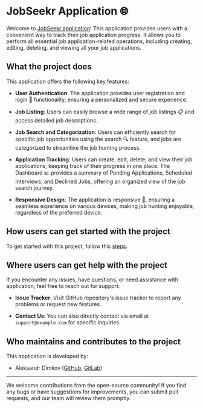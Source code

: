 # JobSeekr Application 🌐

Welcome to [JobSeekr application](https://diegokitty-jobseekr.netlify.app/)! This application provides users with a convenient way to track their job application progress. It allows you to perform all essential job application-related operations, including creating, editing, deleting, and viewing all your job applications. 


## What the project does

This application offers the following key features:

- **User Authentication**: The application provides user registration and login 🔐 functionality, ensuring a personalized and secure experience.

- **Job Listing**: Users can easily browse a wide range of job listings 📋 and access detailed job descriptions.

- **Job Search and Categorization**: Users can efficiently search for specific job opportunities using the search 🔍 feature, and jobs are categorized to streamline the job hunting process.

- **Application Tracking**: Users can create, edit, delete, and view their job applications, keeping track of their progress in one place. The Dashboard 📊 provides a summary of Pending Applications, Scheduled Interviews, and Declined Jobs, offering an organized view of the job search journey.

- **Responsive Design**: The application is responsive 📲, ensuring a seamless experience on various devices, making job hunting enjoyable, regardless of the preferred device.

## How users can get started with the project

To get started with this project, follow this [steps](https://github.com/DiegoKitty/JobSeekr/tree/develop#readme).

## Where users can get help with the project

If you encounter any issues, have questions, or need assistance with application, feel free to reach out for support:

- **Issue Tracker**: Visit GitHub repository's issue tracker to report any problems or request new features.

- **Contact Us**: You can also directly contact via email at `support@example.com` for specific inquiries.

## Who maintains and contributes to the project

This application is developed by:

- Aleksandr Dimkov ([GitHub](https://github.com/DiegoKitty), [GitLab](https://gitlab.com/DiegoKitty))

---

We welcome contributions from the open-source community! If you find any bugs or have suggestions for improvements, you can submit pull requests, and our team will review them promptly.
